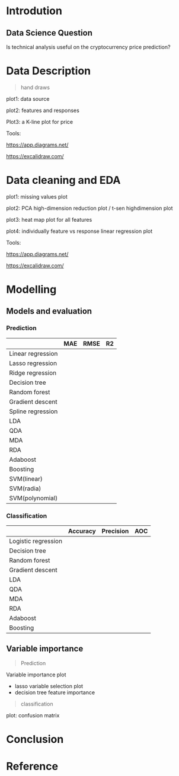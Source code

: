 # Introdution

## Data Science Question

Is technical analysis useful on the cryptocurrency price prediction?



# Data Description

>  hand draws

plot1: data source

plot2: features and responses

Plot3: a K-line plot for price

Tools: 

https://app.diagrams.net/

https://excalidraw.com/



# Data cleaning and EDA

plot1: missing values plot

plot2: PCA high-dimension reduction plot / t-sen highdimension plot

plot3: heat map plot for all features

plot4: individually feature vs response linear regression plot

Tools: 

https://app.diagrams.net/

https://excalidraw.com/

# Modelling

## Models and evaluation

###  Prediction

|                    | MAE  | RMSE | R2   |
| ------------------ | ---- | ---- | ---- |
| Linear regression  |      |      |      |
| Lasso regression   |      |      |      |
| Ridge regression   |      |      |      |
| Decision tree      |      |      |      |
| Random forest      |      |      |      |
| Gradient descent   |      |      |      |
| Spline regression  |      |      |      |
| LDA								 |      |      |      |
| QDA								 |      |      |      |
| MDA								 |      |      |      |
| RDA								 |      |      |      |
| Adaboost           |      |      |      |
| Boosting           |      |      |      |
| SVM(linear)        |      |      |      |
| SVM(radia)         |      |      |      |
| SVM(polynomial)  	 |      |      |      |



###  Classification

|                    | Accuracy  | Precision | AOC   |
| ------------------ | ---- | ---- | ---- |
| Logistic regression  |      |      |      |
| Decision tree      |      |      |      |
| Random forest      |      |      |      |
| Gradient descent   |      |      |      |
| LDA								 |      |      |      |
| QDA								 |      |      |      |
| MDA								 |      |      |      |
| RDA								 |      |      |      |
| Adaboost           |      |      |      |
| Boosting           |      |      |      |



## Variable importance

> Prediction

Variable importance plot 

* lasso variable selection plot
* decision tree feature importance

> classification

plot: confusion matrix



# Conclusion

# Reference

